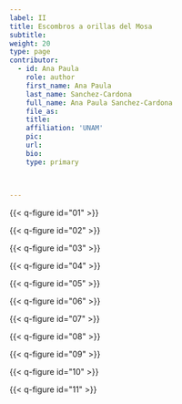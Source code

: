 ```yaml
---
label: II
title: Escombros a orillas del Mosa
subtitle: 
weight: 20
type: page
contributor:
  - id: Ana Paula
    role: author
    first_name: Ana Paula
    last_name: Sanchez-Cardona
    full_name: Ana Paula Sanchez-Cardona
    file_as: 
    title: 
    affiliation: 'UNAM'
    pic:
    url:
    bio:
    type: primary
   

    
---
```

{{< q-figure id="01" >}}

{{< q-figure id="02" >}}

{{< q-figure id="03" >}}

{{< q-figure id="04" >}}

{{< q-figure id="05" >}}

{{< q-figure id="06" >}}

{{< q-figure id="07" >}}

{{< q-figure id="08" >}}

{{< q-figure id="09" >}}

{{< q-figure id="10" >}}

{{< q-figure id="11" >}}


